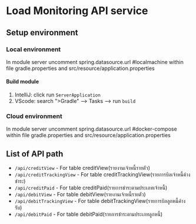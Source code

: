 # Load Monitoring API service

## Setup environment

### Local environment

In module server uncomment spring.datasource.url #localmachine within file gradle.properties and src/resource/application.properties

#### Build module

1. IntelliJ: click run `ServerApplication`
2. VScode: search ">Gradle" --> Tasks --> run `build`

### Cloud environment

In module server uncomment spring.datasource.url #docker-compose within file gradle.properties and src/resource/application.properties

## List of API path
- `/api/creditView` - For table creditView(รายงานเจ้าหนี้รายตัว)
- `/api/creditTrackingView` - For table creditTrackingView(รายการบิลเจ้าหนี้ค้างชำระ)
- `/api/creditPaid` - For table creditPaid(รายการชำระตามประเภทเจ้าหนี้)
- `/api/debitView` - For table debitView(รายงานเจ้าหนี้รายตัว)
- `/api/debitTrackingView` - For table debitTrackingView(รายการบิลลูกหนี้ค้างรับ)
- `/api/debitPaid` - For table debitPaid(รายการชำระตามประเภทลูกหนี้)
